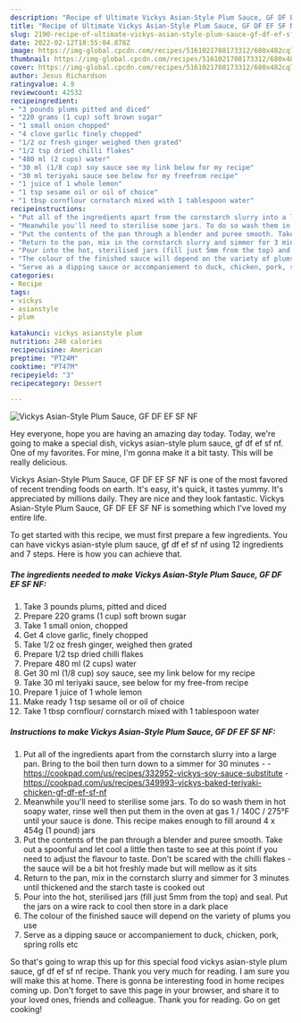```yaml
---
description: "Recipe of Ultimate Vickys Asian-Style Plum Sauce, GF DF EF SF NF"
title: "Recipe of Ultimate Vickys Asian-Style Plum Sauce, GF DF EF SF NF"
slug: 2190-recipe-of-ultimate-vickys-asian-style-plum-sauce-gf-df-ef-sf-nf
date: 2022-02-12T18:55:04.878Z
image: https://img-global.cpcdn.com/recipes/5161021708173312/680x482cq70/vickys-asian-style-plum-sauce-gf-df-ef-sf-nf-recipe-main-photo.jpg
thumbnail: https://img-global.cpcdn.com/recipes/5161021708173312/680x482cq70/vickys-asian-style-plum-sauce-gf-df-ef-sf-nf-recipe-main-photo.jpg
cover: https://img-global.cpcdn.com/recipes/5161021708173312/680x482cq70/vickys-asian-style-plum-sauce-gf-df-ef-sf-nf-recipe-main-photo.jpg
author: Jesus Richardson
ratingvalue: 4.9
reviewcount: 42532
recipeingredient:
- "3 pounds plums pitted and diced"
- "220 grams (1 cup) soft brown sugar"
- "1 small onion chopped"
- "4 clove garlic finely chopped"
- "1/2 oz fresh ginger weighed then grated"
- "1/2 tsp dried chilli flakes"
- "480 ml (2 cups) water"
- "30 ml (1/8 cup) soy sauce see my link below for my recipe"
- "30 ml teriyaki sauce see below for my freefrom recipe"
- "1 juice of 1 whole lemon"
- "1 tsp sesame oil or oil of choice"
- "1 tbsp cornflour cornstarch mixed with 1 tablespoon water"
recipeinstructions:
- "Put all of the ingredients apart from the cornstarch slurry into a large pan. Bring to the boil then turn down to a simmer for 30 minutes  https://cookpad.com/us/recipes/332952-vickys-soy-sauce-substitute https://cookpad.com/us/recipes/349993-vickys-baked-teriyaki-chicken-gf-df-ef-sf-nf"
- "Meanwhile you'll need to sterilise some jars. To do so wash them in hot soapy water, rinse well then put them in the oven at gas 1 / 140C / 275°F until your sauce is done. This recipe makes enough to fill around 4 x 454g (1 pound) jars"
- "Put the contents of the pan through a blender and puree smooth. Take out a spoonful and let cool a little then taste to see at this point if you need to adjust the flavour to taste. Don't be scared with the chilli flakes - the sauce will be a bit hot freshly made but will mellow as it sits"
- "Return to the pan, mix in the cornstarch slurry and simmer for 3 minutes until thickened and the starch taste is cooked out"
- "Pour into the hot, sterilised jars (fill just 5mm from the top) and seal. Put the jars on a wire rack to cool then store in a dark place"
- "The colour of the finished sauce will depend on the variety of plums you use"
- "Serve as a dipping sauce or accompaniement to duck, chicken, pork, spring rolls etc"
categories:
- Recipe
tags:
- vickys
- asianstyle
- plum

katakunci: vickys asianstyle plum 
nutrition: 240 calories
recipecuisine: American
preptime: "PT24M"
cooktime: "PT47M"
recipeyield: "3"
recipecategory: Dessert

---
```



![Vickys Asian-Style Plum Sauce, GF DF EF SF NF](https://img-global.cpcdn.com/recipes/5161021708173312/680x482cq70/vickys-asian-style-plum-sauce-gf-df-ef-sf-nf-recipe-main-photo.jpg)

Hey everyone, hope you are having an amazing day today. Today, we're going to make a special dish, vickys asian-style plum sauce, gf df ef sf nf. One of my favorites. For mine, I'm gonna make it a bit tasty. This will be really delicious.



Vickys Asian-Style Plum Sauce, GF DF EF SF NF is one of the most favored of recent trending foods on earth. It's easy, it's quick, it tastes yummy. It's appreciated by millions daily. They are nice and they look fantastic. Vickys Asian-Style Plum Sauce, GF DF EF SF NF is something which I've loved my entire life.


To get started with this recipe, we must first prepare a few ingredients. You can have vickys asian-style plum sauce, gf df ef sf nf using 12 ingredients and 7 steps. Here is how you can achieve that.

<!--inarticleads1-->

##### The ingredients needed to make Vickys Asian-Style Plum Sauce, GF DF EF SF NF:

1. Take 3 pounds plums, pitted and diced
1. Prepare 220 grams (1 cup) soft brown sugar
1. Take 1 small onion, chopped
1. Get 4 clove garlic, finely chopped
1. Take 1/2 oz fresh ginger, weighed then grated
1. Prepare 1/2 tsp dried chilli flakes
1. Prepare 480 ml (2 cups) water
1. Get 30 ml (1/8 cup) soy sauce, see my link below for my recipe
1. Take 30 ml teriyaki sauce, see below for my free-from recipe
1. Prepare 1 juice of 1 whole lemon
1. Make ready 1 tsp sesame oil or oil of choice
1. Take 1 tbsp cornflour/ cornstarch mixed with 1 tablespoon water




<!--inarticleads2-->

##### Instructions to make Vickys Asian-Style Plum Sauce, GF DF EF SF NF:

1. Put all of the ingredients apart from the cornstarch slurry into a large pan. Bring to the boil then turn down to a simmer for 30 minutes -  - https://cookpad.com/us/recipes/332952-vickys-soy-sauce-substitute - https://cookpad.com/us/recipes/349993-vickys-baked-teriyaki-chicken-gf-df-ef-sf-nf
1. Meanwhile you'll need to sterilise some jars. To do so wash them in hot soapy water, rinse well then put them in the oven at gas 1 / 140C / 275°F until your sauce is done. This recipe makes enough to fill around 4 x 454g (1 pound) jars
1. Put the contents of the pan through a blender and puree smooth. Take out a spoonful and let cool a little then taste to see at this point if you need to adjust the flavour to taste. Don't be scared with the chilli flakes - the sauce will be a bit hot freshly made but will mellow as it sits
1. Return to the pan, mix in the cornstarch slurry and simmer for 3 minutes until thickened and the starch taste is cooked out
1. Pour into the hot, sterilised jars (fill just 5mm from the top) and seal. Put the jars on a wire rack to cool then store in a dark place
1. The colour of the finished sauce will depend on the variety of plums you use
1. Serve as a dipping sauce or accompaniement to duck, chicken, pork, spring rolls etc




So that's going to wrap this up for this special food vickys asian-style plum sauce, gf df ef sf nf recipe. Thank you very much for reading. I am sure you will make this at home. There is gonna be interesting food in home recipes coming up. Don't forget to save this page in your browser, and share it to your loved ones, friends and colleague. Thank you for reading. Go on get cooking!
